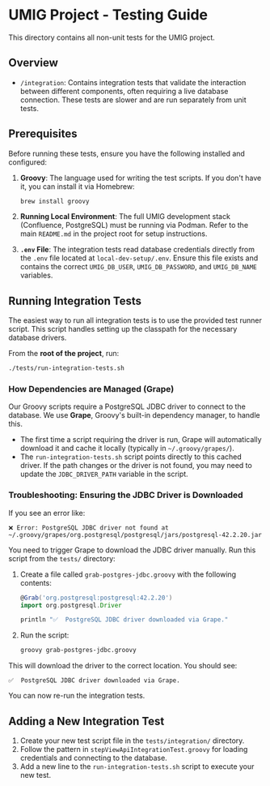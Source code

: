 # UMIG Project - Testing Guide

This directory contains all non-unit tests for the UMIG project.

## Overview

-   `/integration`: Contains integration tests that validate the interaction between different components, often requiring a live database connection. These tests are slower and are run separately from unit tests.

## Prerequisites

Before running these tests, ensure you have the following installed and configured:

1.  **Groovy**: The language used for writing the test scripts. If you don't have it, you can install it via Homebrew:
    ```bash
    brew install groovy
    ```

2.  **Running Local Environment**: The full UMIG development stack (Confluence, PostgreSQL) must be running via Podman. Refer to the main `README.md` in the project root for setup instructions.

3.  **`.env` File**: The integration tests read database credentials directly from the `.env` file located at `local-dev-setup/.env`. Ensure this file exists and contains the correct `UMIG_DB_USER`, `UMIG_DB_PASSWORD`, and `UMIG_DB_NAME` variables.

## Running Integration Tests

The easiest way to run all integration tests is to use the provided test runner script. This script handles setting up the classpath for the necessary database drivers.

From the **root of the project**, run:

```bash
./tests/run-integration-tests.sh
```

### How Dependencies are Managed (Grape)

Our Groovy scripts require a PostgreSQL JDBC driver to connect to the database. We use **Grape**, Groovy's built-in dependency manager, to handle this.

-   The first time a script requiring the driver is run, Grape will automatically download it and cache it locally (typically in `~/.groovy/grapes/`).
-   The `run-integration-tests.sh` script points directly to this cached driver. If the path changes or the driver is not found, you may need to update the `JDBC_DRIVER_PATH` variable in the script.

### Troubleshooting: Ensuring the JDBC Driver is Downloaded

If you see an error like:

```
❌ Error: PostgreSQL JDBC driver not found at ~/.groovy/grapes/org.postgresql/postgresql/jars/postgresql-42.2.20.jar
```

You need to trigger Grape to download the JDBC driver manually. Run this script from the `tests/` directory:

1. Create a file called `grab-postgres-jdbc.groovy` with the following contents:

    ```groovy
    @Grab('org.postgresql:postgresql:42.2.20')
    import org.postgresql.Driver

    println "✅  PostgreSQL JDBC driver downloaded via Grape."
    ```

2. Run the script:

    ```bash
    groovy grab-postgres-jdbc.groovy
    ```

This will download the driver to the correct location. You should see:

```
✅  PostgreSQL JDBC driver downloaded via Grape.
```

You can now re-run the integration tests.

## Adding a New Integration Test

1.  Create your new test script file in the `tests/integration/` directory.
2.  Follow the pattern in `stepViewApiIntegrationTest.groovy` for loading credentials and connecting to the database.
3.  Add a new line to the `run-integration-tests.sh` script to execute your new test.
